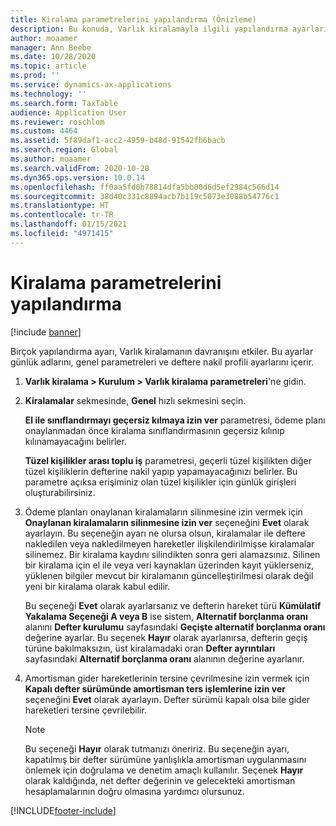 ```yaml
---
title: Kiralama parametrelerini yapılandırma (Önizleme)
description: Bu konuda, Varlık kiralamayla ilgili yapılandırma ayarları (ör. güvenlik bilgileri ve muhasebe ayarları) açıklanmaktadır.
author: moaamer
manager: Ann Beebe
ms.date: 10/28/2020
ms.topic: article
ms.prod: ''
ms.service: dynamics-ax-applications
ms.technology: ''
ms.search.form: TaxTable
audience: Application User
ms.reviewer: roschlom
ms.custom: 4464
ms.assetid: 5f89daf1-acc2-4959-b48d-91542fb6bacb
ms.search.region: Global
ms.author: moaamer
ms.search.validFrom: 2020-10-28
ms.dyn365.ops.version: 10.0.14
ms.openlocfilehash: ff0aa5fd0b78814dfa5bb00d6d5ef2984c566d14
ms.sourcegitcommit: 38d40c331c8894acb7b119c5073e3088b54776c1
ms.translationtype: HT
ms.contentlocale: tr-TR
ms.lasthandoff: 01/15/2021
ms.locfileid: "4971415"
---
```

# <a name="configure-lease-parameters"></a>Kiralama parametrelerini yapılandırma

[!include [banner](../includes/banner.md)]

Birçok yapılandırma ayarı, Varlık kiralamanın davranışını etkiler. Bu ayarlar günlük adlarını, genel parametreleri ve deftere nakil profili ayarlarını içerir.

1. **Varlık kiralama \> Kurulum \> Varlık kiralama parametreleri**'ne gidin.
2. **Kiralamalar** sekmesinde, **Genel** hızlı sekmesini seçin.

    **El ile sınıflandırmayı geçersiz kılmaya izin ver** parametresi, ödeme planı onaylanmadan önce kiralama sınıflandırmasının geçersiz kılınıp kılınamayacağını belirler.

    **Tüzel kişilikler arası toplu iş** parametresi, geçerli tüzel kişilikten diğer tüzel kişiliklerin defterine nakil yapıp yapamayacağınızı belirler. Bu parametre açıksa erişiminiz olan tüzel kişilikler için günlük girişleri oluşturabilirsiniz.

3. Ödeme planları onaylanan kiralamaların silinmesine izin vermek için **Onaylanan kiralamaların silinmesine izin ver** seçeneğini **Evet** olarak ayarlayın. Bu seçeneğin ayarı ne olursa olsun, kiralamalar ile deftere nakledilen veya nakledilmeyen hareketler ilişkilendirilmişse kiralamalar silinemez. Bir kiralama kaydını silindikten sonra geri alamazsınız. Silinen bir kiralama için el ile veya veri kaynakları üzerinden kayıt yüklerseniz, yüklenen bilgiler mevcut bir kiralamanın güncelleştirilmesi olarak değil yeni bir kiralama olarak kabul edilir.

    Bu seçeneği **Evet** olarak ayarlarsanız ve defterin hareket türü **Kümülatif Yakalama Seçeneği A veya B** ise sistem, **Alternatif borçlanma oranı** alanını **Defter kurulumu** sayfasındaki **Geçişte alternatif borçlanma oranı** değerine ayarlar. Bu seçenek **Hayır** olarak ayarlanırsa, defterin geçiş türüne bakılmaksızın, üst kiralamadaki oran **Defter ayrıntıları** sayfasındaki **Alternatif borçlanma oranı** alanının değerine ayarlanır.

4. Amortisman gider hareketlerinin tersine çevrilmesine izin vermek için **Kapalı defter sürümünde amortisman ters işlemlerine izin ver** seçeneğini **Evet** olarak ayarlayın. Defter sürümü kapalı olsa bile gider hareketleri tersine çevrilebilir.

    > [!NOTE]
    > Bu seçeneği **Hayır** olarak tutmanızı öneririz. Bu seçeneğin ayarı, kapatılmış bir defter sürümüne yanlışlıkla amortisman uygulanmasını önlemek için doğrulama ve denetim amaçlı kullanılır. Seçenek **Hayır** olarak kaldığında, net defter değerinin ve gelecekteki amortisman hesaplamalarının doğru olmasına yardımcı olursunuz.


[!INCLUDE[footer-include](../../includes/footer-banner.md)]